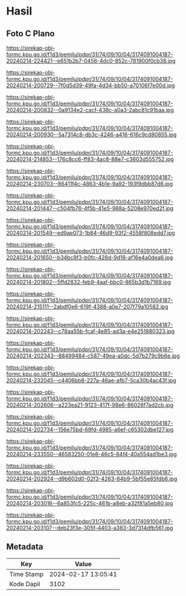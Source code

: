 # Hasil

## Foto C Plano

https://sirekap-obj-formc.kpu.go.id/f1d3/pemilu/pdpr/31/74/09/10/04/3174091004187-20240214-224421--e651b2b7-0456-4dc0-852c-781900f0cb38.jpg

https://sirekap-obj-formc.kpu.go.id/f1d3/pemilu/pdpr/31/74/09/10/04/3174091004187-20240214-200729--7f0d5d39-49fa-4d34-bb50-a70106f7e00d.jpg

https://sirekap-obj-formc.kpu.go.id/f1d3/pemilu/pdpr/31/74/09/10/04/3174091004187-20240214-200832--0a9134e2-cacf-438c-a0a3-2abc81c91baa.jpg

https://sirekap-obj-formc.kpu.go.id/f1d3/pemilu/pdpr/31/74/09/10/04/3174091004187-20240214-200930--5a7314c8-db3c-4246-a416-616c9cd80855.jpg

https://sirekap-obj-formc.kpu.go.id/f1d3/pemilu/pdpr/31/74/09/10/04/3174091004187-20240214-214853--176c8cc6-ff83-4ac8-88e7-c3603d555752.jpg

https://sirekap-obj-formc.kpu.go.id/f1d3/pemilu/pdpr/31/74/09/10/04/3174091004187-20240214-230703--86411f4c-4863-4b1e-9a92-193f9dbb87d6.jpg

https://sirekap-obj-formc.kpu.go.id/f1d3/pemilu/pdpr/31/74/09/10/04/3174091004187-20240214-201447--c504fb76-4f5b-41e5-988a-5208e970ed2f.jpg

https://sirekap-obj-formc.kpu.go.id/f1d3/pemilu/pdpr/31/74/09/10/04/3174091004187-20240214-201549--ed9ae073-1b84-46d9-93f2-4558f808edd7.jpg

https://sirekap-obj-formc.kpu.go.id/f1d3/pemilu/pdpr/31/74/09/10/04/3174091004187-20240214-201650--b34bc8f3-b0fc-428d-9d18-af16e4a0dea6.jpg

https://sirekap-obj-formc.kpu.go.id/f1d3/pemilu/pdpr/31/74/09/10/04/3174091004187-20240214-201802--5ffd2832-feb9-4aaf-bbc0-865b3d1b7169.jpg

https://sirekap-obj-formc.kpu.go.id/f1d3/pemilu/pdpr/31/74/09/10/04/3174091004187-20240214-215111--2abdf0e6-619f-4388-a0e7-207f79a10582.jpg

https://sirekap-obj-formc.kpu.go.id/f1d3/pemilu/pdpr/31/74/09/10/04/3174091004187-20240214-202243--c78aa55b-fcaf-4e85-ad3a-e4e251880323.jpg

https://sirekap-obj-formc.kpu.go.id/f1d3/pemilu/pdpr/31/74/09/10/04/3174091004187-20240214-202343--88499484-c587-49ea-a0dc-5d7b279c9b6e.jpg

https://sirekap-obj-formc.kpu.go.id/f1d3/pemilu/pdpr/31/74/09/10/04/3174091004187-20240214-232045--c4406bb8-227a-46ae-afb7-5ca30b4ac43f.jpg

https://sirekap-obj-formc.kpu.go.id/f1d3/pemilu/pdpr/31/74/09/10/04/3174091004187-20240214-202606--a223ea21-9123-417f-98e6-86026f7ad2cb.jpg

https://sirekap-obj-formc.kpu.go.id/f1d3/pemilu/pdpr/31/74/09/10/04/3174091004187-20240214-202734--156e75bd-69fd-4985-a6ef-c65302dbe127.jpg

https://sirekap-obj-formc.kpu.go.id/f1d3/pemilu/pdpr/31/74/09/10/04/3174091004187-20240214-233550--46583250-01e8-46c5-84f4-40a554ad1be3.jpg

https://sirekap-obj-formc.kpu.go.id/f1d3/pemilu/pdpr/31/74/09/10/04/3174091004187-20240214-202924--d9b602d0-02f3-4263-84b9-5bf55e85fdb6.jpg

https://sirekap-obj-formc.kpu.go.id/f1d3/pemilu/pdpr/31/74/09/10/04/3174091004187-20240214-203016--6a853fc5-225c-461b-a8eb-a32f81a5eb80.jpg

https://sirekap-obj-formc.kpu.go.id/f1d3/pemilu/pdpr/31/74/09/10/04/3174091004187-20240214-203107--deb23f3e-305f-4403-a383-3d7314dfb561.jpg


## Metadata

| Key        | Value               |
| ---------- | ------------------- |
| Time Stamp | 2024-02-17 13:05:41 |
| Kode Dapil | 3102                |



